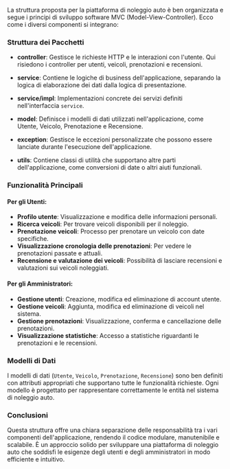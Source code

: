 La struttura proposta per la piattaforma di noleggio auto è ben organizzata e segue i principi di sviluppo software MVC (Model-View-Controller). Ecco come i diversi componenti si integrano:

### Struttura dei Pacchetti

- **controller**: Gestisce le richieste HTTP e le interazioni con l'utente. Qui risiedono i controller per utenti, veicoli, prenotazioni e recensioni.
  
- **service**: Contiene le logiche di business dell'applicazione, separando la logica di elaborazione dei dati dalla logica di presentazione. 
  
- **service/impl**: Implementazioni concrete dei servizi definiti nell'interfaccia `service`.
  
- **model**: Definisce i modelli di dati utilizzati nell'applicazione, come Utente, Veicolo, Prenotazione e Recensione.
  
- **exception**: Gestisce le eccezioni personalizzate che possono essere lanciate durante l'esecuzione dell'applicazione.
  
- **utils**: Contiene classi di utilità che supportano altre parti dell'applicazione, come conversioni di date o altri aiuti funzionali.

### Funzionalità Principali

#### Per gli Utenti:

- **Profilo utente**: Visualizzazione e modifica delle informazioni personali.
- **Ricerca veicoli**: Per trovare veicoli disponibili per il noleggio.
- **Prenotazione veicoli**: Processo per prenotare un veicolo con date specifiche.
- **Visualizzazione cronologia delle prenotazioni**: Per vedere le prenotazioni passate e attuali.
- **Recensione e valutazione dei veicoli**: Possibilità di lasciare recensioni e valutazioni sui veicoli noleggiati.

#### Per gli Amministratori:

- **Gestione utenti**: Creazione, modifica ed eliminazione di account utente.
- **Gestione veicoli**: Aggiunta, modifica ed eliminazione di veicoli nel sistema.
- **Gestione prenotazioni**: Visualizzazione, conferma e cancellazione delle prenotazioni.
- **Visualizzazione statistiche**: Accesso a statistiche riguardanti le prenotazioni e le recensioni.

### Modelli di Dati

I modelli di dati (`Utente`, `Veicolo`, `Prenotazione`, `Recensione`) sono ben definiti con attributi appropriati che supportano tutte le funzionalità richieste. Ogni modello è progettato per rappresentare correttamente le entità nel sistema di noleggio auto.

### Conclusioni

Questa struttura offre una chiara separazione delle responsabilità tra i vari componenti dell'applicazione, rendendo il codice modulare, manutenibile e scalabile. È un approccio solido per sviluppare una piattaforma di noleggio auto che soddisfi le esigenze degli utenti e degli amministratori in modo efficiente e intuitivo.